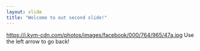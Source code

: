 ```yaml
---
layout: slide
title: "Welcome to out second slide!"
---
```

https://i.kym-cdn.com/photos/images/facebook/000/764/965/47a.jpg
Use the left arrow to go back!
